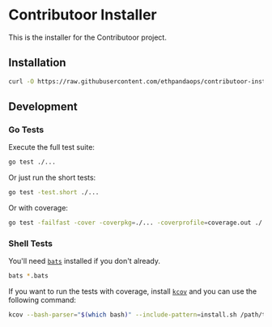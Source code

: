# Contributoor Installer

This is the installer for the Contributoor project.

## Installation

```bash
curl -O https://raw.githubusercontent.com/ethpandaops/contributoor-installer-test/refs/heads/master/install.sh && chmod +x install.sh && ./install.sh
```

## Development

### Go Tests

Execute the full test suite:

```bash
go test ./...
```

Or just run the short tests:

```bash
go test -test.short ./...
```

Or with coverage:

```bash
go test -failfast -cover -coverpkg=./... -coverprofile=coverage.out ./... && go tool cover -html=coverage.out
```

### Shell Tests

You'll need [`bats`](https://github.com/bats-core/bats-core) installed if you don't already.

```bash
bats *.bats
```

If you want to run the tests with coverage, install [`kcov`](https://github.com/SimonKagstrom/kcov) and you can use the following command:

```bash
kcov --bash-parser="$(which bash)" --include-pattern=install.sh /path/to/coverage/output bats --tap install.bats
```



